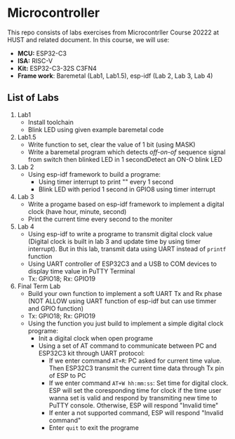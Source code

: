 Microcontroller
===========
This repo consists of labs exercises from Microcontrller Course 20222 at HUST and related document. In this course, we will use:

- **MCU:** ESP32-C3
- **ISA:** RISC-V
- **Kit:** ESP32-C3-32S C3FN4
- **Frame work**: Baremetal (Lab1, Lab1.5), esp-idf (Lab 2, Lab 3, Lab 4)

## List of Labs
1. Lab1
   - Install toolchain
   - Blink LED using given example baremetal code
2. Lab1.5
   - Write function to set, clear the value of 1 bit (using MASK)
   - Write a baremetal program which detects *off-on-of* sequence signal from switch then blinked LED in 1 secondDetect an ON-O blink LED
3. Lab 2
   - Using esp-idf framework to build a programe:
     - Using timer interrupt to print "" every 1 second
     - Blink LED with period 1 second in GPIO8 using timer interrupt
4. Lab 3
   - Write a progame based on esp-idf framework to implement a digital clock (have hour, minute, second)
   - Print the current time every second to the moniter
5. Lab 4
   - Using esp-idf to write a programe to transmit digital clock value (Digital clock is built in lab 3 and update time by using timer interrupt). But in this lab, transmit data using UART instead of `printf` function
   - Using UART controller of ESP32C3 and a USB to COM devices to display time value in PuTTY Terminal
   - Tx: GPIO18; Rx: GPIO19
6. Final Term Lab
   - Build your own function to implement a soft UART Tx and Rx phase (NOT ALLOW using UART function of esp-idf but can use timmer and GPIO function)
   - Tx: GPIO18; Rx: GPIO19
   - Using the function you just build to implement a simple digital clock programe:
     - Init a digital clock when open programe
     - Using a set of AT command to communicate between PC and ESP32C3 kit through UART protocol:
       - If we enter command `AT+R`: PC asked for current time value. Then ESP32C3 transmit the current time data through Tx pin of ESP to PC
       - If we enter command `AT+W hh:mm:ss`: Set time for digital clock. ESP will set the coresponding time for clock if the time user wanna set is valid and respond by transmiting new time to PuTTY console. Otherwise, ESP will respond "Invalid time"
       - If enter a not supported command, ESP will respond "Invalid command"
       - Enter `quit` to exit the programe